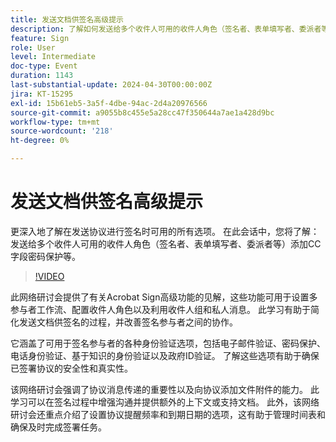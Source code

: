 ```yaml
---
title: 发送文档供签名高级提示
description: 了解如何发送给多个收件人可用的收件人角色（签名者、表单填写者、委派者等）添加CC字段密码保护等。
feature: Sign
role: User
level: Intermediate
doc-type: Event
duration: 1143
last-substantial-update: 2024-04-30T00:00:00Z
jira: KT-15295
exl-id: 15b61eb5-3a5f-4dbe-94ac-2d4a20976566
source-git-commit: a9055b8c455e5a28cc47f350644a7ae1a428d9bc
workflow-type: tm+mt
source-wordcount: '218'
ht-degree: 0%

---
```


# 发送文档供签名高级提示

更深入地了解在发送协议进行签名时可用的所有选项。 在此会话中，您将了解：发送给多个收件人可用的收件人角色（签名者、表单填写者、委派者等）添加CC字段密码保护等。

>[!VIDEO](https://video.tv.adobe.com/v/3428186/?learn=on)

此网络研讨会提供了有关Acrobat Sign高级功能的见解，这些功能可用于设置多参与者工作流、配置收件人角色以及利用收件人组和私人消息。 此学习有助于简化发送文档供签名的过程，并改善签名参与者之间的协作。

它涵盖了可用于签名参与者的各种身份验证选项，包括电子邮件验证、密码保护、电话身份验证、基于知识的身份验证以及政府ID验证。 了解这些选项有助于确保已签署协议的安全性和真实性。

该网络研讨会强调了协议消息传递的重要性以及向协议添加文件附件的能力。 此学习可以在签名过程中增强沟通并提供额外的上下文或支持文档。 此外，该网络研讨会还重点介绍了设置协议提醒频率和到期日期的选项，这有助于管理时间表和确保及时完成签署任务。
